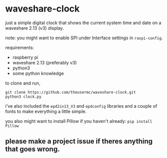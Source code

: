 ﻿# waveshare-clock
just a simple digital clock that shows the current system time and date on a waveshare 2.13 (v3) display.

note: you might want to enable SPI under Interface settings in `raspi-config`.

requirements:

 - raspberry pi 
 - waveshare 2.13 (preferably v3)
 - python3
 - some python knowledge

to clone and run, 

    git clone https://github.com/theusermc/waveshare-clock.git
    python3 clock.py
i've also included the `epd2in13_V3` and `epdconfig` libraries and a couple of fonts to make everything a little simple.

you also might want to install Pillow if you haven't already:
`pip install Pillow`

## please make a project issue if theres anything that goes wrong.
